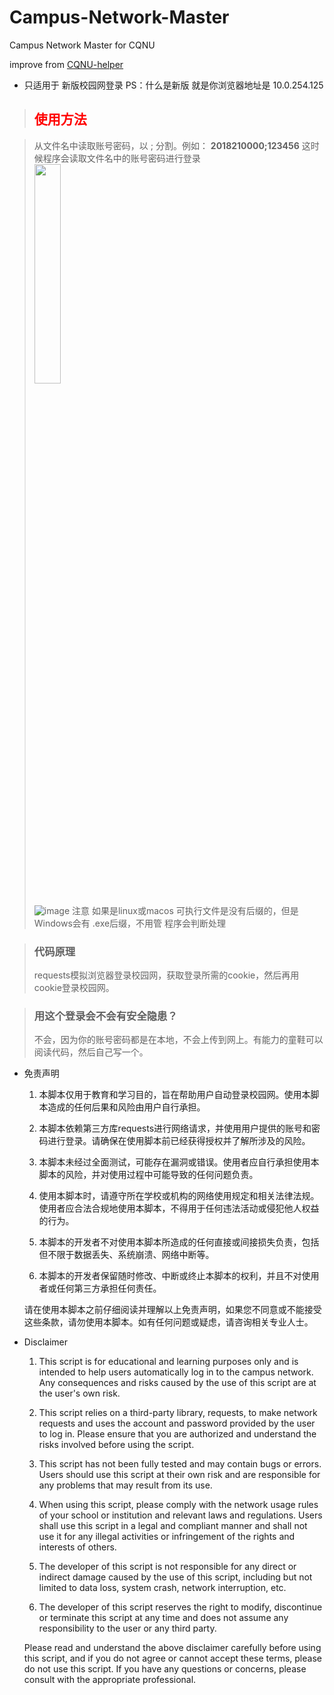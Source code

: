 # Campus-Network-Master
Campus Network Master for CQNU

improve from [CQNU-helper](https://github.com/MacKenia/CQNU-helper)

- 只适用于 新版校园网登录
PS：什么是新版 就是你浏览器地址是 10.0.254.125

>
>## <font color='red'>使用方法</font>
>

> 从文件名中读取账号密码，以 ; 分割。例如： **2018210000;123456** 这时候程序会读取文件名中的账号密码进行登录  
>  <img src="https://github.com/Yooona-Lim/Campus-Network-Master/assets/81098819/ce9404ca-dad8-41fd-b71f-4db27a2d1265" width = 30% height = 30% alt="" align=center />  
>
> ![image](https://github.com/mobeicanyue/Campus-Network-Master/assets/81098819/67338d1b-807f-48b1-82f1-1620d3acfd4d)
> 注意 如果是linux或macos 可执行文件是没有后缀的，但是Windows会有 .exe后缀，不用管 程序会判断处理

>### 代码原理  
>requests模拟浏览器登录校园网，获取登录所需的cookie，然后再用cookie登录校园网。

>### 用这个登录会不会有安全隐患？
>不会，因为你的账号密码都是在本地，不会上传到网上。有能力的童鞋可以阅读代码，然后自己写一个。

- 免责声明
  1. 本脚本仅用于教育和学习目的，旨在帮助用户自动登录校园网。使用本脚本造成的任何后果和风险由用户自行承担。

  2. 本脚本依赖第三方库requests进行网络请求，并使用用户提供的账号和密码进行登录。请确保在使用脚本前已经获得授权并了解所涉及的风险。

  3. 本脚本未经过全面测试，可能存在漏洞或错误。使用者应自行承担使用本脚本的风险，并对使用过程中可能导致的任何问题负责。

  4. 使用本脚本时，请遵守所在学校或机构的网络使用规定和相关法律法规。使用者应合法合规地使用本脚本，不得用于任何违法活动或侵犯他人权益的行为。

  5. 本脚本的开发者不对使用本脚本所造成的任何直接或间接损失负责，包括但不限于数据丢失、系统崩溃、网络中断等。

  6. 本脚本的开发者保留随时修改、中断或终止本脚本的权利，并且不对使用者或任何第三方承担任何责任。
  
  请在使用本脚本之前仔细阅读并理解以上免责声明，如果您不同意或不能接受这些条款，请勿使用本脚本。如有任何问题或疑虑，请咨询相关专业人士。

- Disclaimer
  1. This script is for educational and learning purposes only and is intended to help users automatically log in to the campus network. Any consequences and risks caused by the use of this script are at the user's own risk.

  2. This script relies on a third-party library, requests, to make network requests and uses the account and password provided by the user to log in. Please ensure that you are authorized and understand the risks involved before using the script.

  3. This script has not been fully tested and may contain bugs or errors. Users should use this script at their own risk and are responsible for any problems that may result from its use.

  4. When using this script, please comply with the network usage rules of your school or institution and relevant laws and regulations. Users shall use this script in a legal and compliant manner and shall not use it for any illegal activities or infringement of the rights and interests of others.

  5. The developer of this script is not responsible for any direct or indirect damage caused by the use of this script, including but not limited to data loss, system crash, network interruption, etc.

  6. The developer of this script reserves the right to modify, discontinue or terminate this script at any time and does not assume any responsibility to the user or any third party.
  
  Please read and understand the above disclaimer carefully before using this script, and if you do not agree or cannot accept these terms, please do not use this script. If you have any questions or concerns, please consult with the appropriate professional.